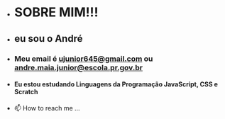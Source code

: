 - # SOBRE MIM!!!
- ## eu sou o André
- ### Meu email é ujunior645@gmail.com ou andre.maia.junior@escola.pr.gov.br
- #### Eu estou estudando Linguagens da Programação JavaScript, CSS e Scratch
- 📫 How to reach me ...

<!---
Andre0897754/Andre0897754 is a ✨ special ✨ repository because its `README.md` (this file) appears on your GitHub profile.
You can click the Preview link to take a look at your changes.
--->
